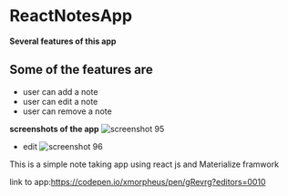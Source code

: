 # ReactNotesApp


__Several features of this app__
## Some of the features are 
* user can add a note
* user can edit a note 
* user can remove a note

__screenshots of the app__
![screenshot 95](https://user-images.githubusercontent.com/20316494/27772417-8d39038c-5f7f-11e7-8131-2b481e668155.png)

* edit
![screenshot 96](https://user-images.githubusercontent.com/20316494/27772423-be30a210-5f7f-11e7-96e8-c20f17f405eb.png)

This is a simple note taking app using react js and Materialize framwork


link to app:https://codepen.io/xmorpheus/pen/gRevrg?editors=0010
